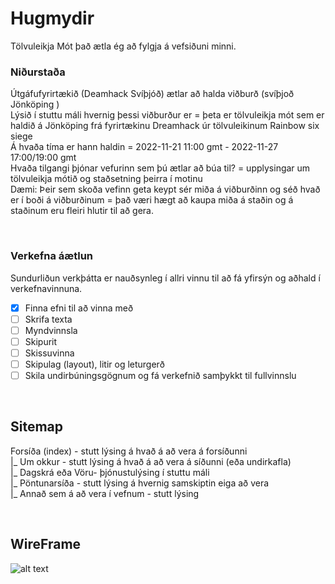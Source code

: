 # Hugmydir
Tölvuleikja Mót það ætla ég að fylgja á vefsiðuni minni.

### Niðurstaða
Útgáfufyrirtækið (Deamhack Svíþjóð) ætlar að halda viðburð (svíþjoð Jönköping ) <br>
Lýsið í stuttu máli hvernig þessi viðburður er = þeta er tölvuleikja mót sem er haldið á Jönköping frá fyrirtækinu Dreamhack úr tölvuleikinum Rainbow six siege <br>
Á hvaða tíma er hann haldin = 2022-11-21 11:00 gmt - 2022-11-27 17:00/19:00 gmt <br>
Hvaða tilgangi þjónar vefurinn sem þú ætlar að búa til? = upplysingar um tölvuleikja mótið og staðsetning þeirra í motinu <br>
Dæmi: Þeir sem skoða vefinn geta keypt sér miða á viðburðinn og séð hvað er í boði á viðburðinum = það væri hægt að kaupa miða á staðin og á staðinum eru fleiri hlutir til að gera. <br>

<br>

<h3>Verkefna áætlun </h3>

Sundurliðun verkþátta er nauðsynleg í allri vinnu til að fá yfirsýn og aðhald í verkefnavinnuna.

- [x] Finna efni til að vinna með
- [ ] Skrifa texta
- [ ] Myndvinnsla
- [ ] Skipurit
- [ ] Skissuvinna 
- [ ] Skipulag (layout), litir og leturgerð
- [ ] Skila undirbúningsgögnum og fá verkefnið samþykkt til fullvinnslu

<br>

## Sitemap

Forsíða (index) - stutt lýsing á hvað á að vera á forsíðunni  <br>
|_ Um okkur - stutt lýsing á hvað á að vera á síðunni (eða undirkafla)  <br>
|_ Dagskrá eða Vöru- þjónustulýsing í stuttu máli   <br>
|_ Pöntunarsíða - stutt lýsing á hvernig samskiptin eiga að vera  <br>
|_ Annað sem á að vera í vefnum - stutt lýsing  <br>

<br>

## WireFrame

![alt text](https://media.discordapp.net/attachments/770413099111022625/1044265329649516604/Wireframe.png?width=1440&height=655)

